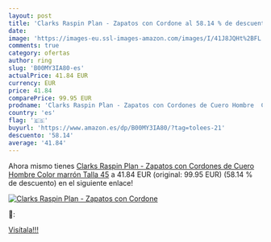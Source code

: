 ```yaml
---
layout: post
title: 'Clarks Raspin Plan - Zapatos con Cordone al 58.14 % de descuento'
date: 
image: 'https://images-eu.ssl-images-amazon.com/images/I/41J8JQHt%2BFL._SL200_.jpg'
comments: true
category: ofertas
author: ring
slug: 'B00MY3IA80-es'
actualPrice: 41.84 EUR
currency: EUR
price: 41.84
comparePrice: 99.95 EUR
prodname: 'Clarks Raspin Plan - Zapatos con Cordones de Cuero Hombre  Color marrón  Talla 45'
country: 'es'
flag: '🇪🇸'
buyurl: 'https://www.amazon.es/dp/B00MY3IA80/?tag=tolees-21'
descuento: '58.14'
average: '41.84'
---
```


Ahora mismo tienes [Clarks Raspin Plan - Zapatos con Cordones de Cuero Hombre  Color marrón  Talla 45](https://www.amazon.es/dp/B00MY3IA80/?tag=tolees-21) a 41.84 EUR (original: 99.95 EUR) (58.14 %  de descuento) en el siguiente enlace!

[![Clarks Raspin Plan - Zapatos con Cordone](https://images-eu.ssl-images-amazon.com/images/I/41J8JQHt%2BFL._SL200_.jpg)](https://www.amazon.es/dp/B00MY3IA80/?tag=tolees-21)

🔎:


[Visítala!!!](https://www.amazon.es/dp/B00MY3IA80/?tag=tolees-21)
